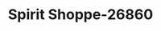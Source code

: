 ---
f_zip-code: 1104
f_state-code: MA
title: Spirit Shoppe-26860
f_phone: 413-739-2818
f_city-only: James Avenue Springfiel
f_address: 1132 Saint James Avenue Springfiel
f_location-unique-id: '26860'
slug: spirit-shoppe-26860
updated-on: '2024-05-30T13:46:58.046Z'
created-on: '2024-05-30T13:36:59.803Z'
published-on: '2024-05-30T13:54:32.469Z'
f_city-state: cms/city/james-avenue-springfiel-ma.md
f_company: cms/company/spirit-shoppe.md
f_state: cms/state/massachusetts.md
layout: '[payday-loan].html'
tags: payday-loan
---